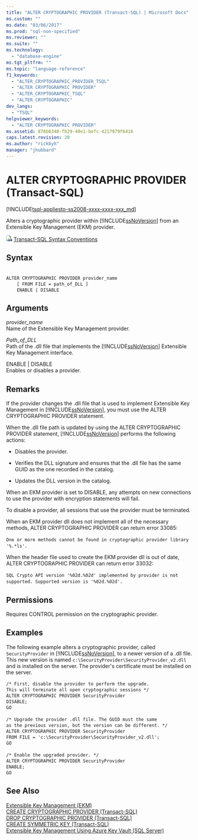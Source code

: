 ```yaml
---
title: "ALTER CRYPTOGRAPHIC PROVIDER (Transact-SQL) | Microsoft Docs"
ms.custom: ""
ms.date: "03/06/2017"
ms.prod: "sql-non-specified"
ms.reviewer: ""
ms.suite: ""
ms.technology: 
  - "database-engine"
ms.tgt_pltfrm: ""
ms.topic: "language-reference"
f1_keywords: 
  - "ALTER_CRYPTOGRAPHIC_PROVIDER_TSQL"
  - "ALTER CRYPTOGRAPHIC PROVIDER"
  - "ALTER_CRYPTOGRAPHIC_TSQL"
  - "ALTER CRYPTOGRAPHIC"
dev_langs: 
  - "TSQL"
helpviewer_keywords: 
  - "ALTER CRYPTOGRAPHIC PROVIDER"
ms.assetid: 876b6348-fb29-49e1-befc-4217979f6416
caps.latest.revision: 20
ms.author: "rickbyh"
manager: "jhubbard"
---
```

# ALTER CRYPTOGRAPHIC PROVIDER (Transact-SQL)
[!INCLUDE[tsql-appliesto-ss2008-xxxx-xxxx-xxx_md](../../database-engine/configure/windows/includes/tsql-appliesto-ss2008-xxxx-xxxx-xxx-md.md)]

  Alters a cryptographic provider within [!INCLUDE[ssNoVersion](../../advanced-analytics/r-services/includes/ssnoversion-md.md)] from an Extensible Key Management (EKM) provider.  
  
 ![Topic link icon](../../database-engine/configure/windows/media/topic-link.gif "Topic link icon") [Transact-SQL Syntax Conventions](../../t-sql/language-elements/transact-sql-syntax-conventions-transact-sql.md)  
  
## Syntax  
  
```  
  
ALTER CRYPTOGRAPHIC PROVIDER provider_name   
    [ FROM FILE = path_of_DLL ]  
    ENABLE | DISABLE  
```  
  
## Arguments  
 *provider_name*  
 Name of the Extensible Key Management provider.  
  
 *Path_of_DLL*  
 Path of the .dll file that implements the [!INCLUDE[ssNoVersion](../../advanced-analytics/r-services/includes/ssnoversion-md.md)] Extensible Key Management interface.  
  
 ENABLE | DISABLE  
 Enables or disables a provider.  
  
## Remarks  
 If the provider changes the .dll file that is used to implement Extensible Key Management in [!INCLUDE[ssNoVersion](../../advanced-analytics/r-services/includes/ssnoversion-md.md)], you must use the ALTER CRYPTOGRAPHIC PROVIDER statement.  
  
 When the .dll file path is updated by using the ALTER CRYPTOGRAPHIC PROVIDER statement, [!INCLUDE[ssNoVersion](../../advanced-analytics/r-services/includes/ssnoversion-md.md)] performs the following actions:  
  
-   Disables the provider.  
  
-   Verifies the DLL signature and ensures that the .dll file has the same GUID as the one recorded in the catalog.  
  
-   Updates the DLL version in the catalog.  
  
 When an EKM provider is set to DISABLE, any attempts on new connections to use the provider with encryption statements will fail.  
  
 To disable a provider, all sessions that use the provider must be terminated.  
  
 When an EKM provider dll does not implement all of the necessary methods, ALTER CRYPTOGRAPHIC PROVIDER can return error 33085:  
  
 `One or more methods cannot be found in cryptographic provider library '%.*ls'.`  
  
 When the header file used to create the EKM provider dll is out of date, ALTER CRYPTOGRAPHIC PROVIDER can return error 33032:  
  
 `SQL Crypto API version '%02d.%02d' implemented by provider is not supported. Supported version is '%02d.%02d'.`  
  
## Permissions  
 Requires CONTROL permission on the cryptographic provider.  
  
## Examples  
 The following example alters a cryptographic provider, called `SecurityProvider` in [!INCLUDE[ssNoVersion](../../advanced-analytics/r-services/includes/ssnoversion-md.md)], to a newer version of a .dll file. This new version is named `c:\SecurityProvider\SecurityProvider_v2.dll` and is installed on the server. The provider's certificate must be installed on the server.  
  
```  
/* First, disable the provider to perform the upgrade.  
This will terminate all open cryptographic sessions */  
ALTER CRYPTOGRAPHIC PROVIDER SecurityProvider   
DISABLE;  
GO  
  
/* Upgrade the provider .dll file. The GUID must the same  
as the previous version, but the version can be different. */  
ALTER CRYPTOGRAPHIC PROVIDER SecurityProvider  
FROM FILE = 'c:\SecurityProvider\SecurityProvider_v2.dll';  
GO  
  
/* Enable the upgraded provider. */  
ALTER CRYPTOGRAPHIC PROVIDER SecurityProvider   
ENABLE;  
GO  
```  
  
## See Also  
 [Extensible Key Management &#40;EKM&#41;](../../relational-databases/security/encryption/extensible-key-management-ekm.md)   
 [CREATE CRYPTOGRAPHIC PROVIDER &#40;Transact-SQL&#41;](../../t-sql/statements/create-cryptographic-provider-transact-sql.md)   
 [DROP CRYPTOGRAPHIC PROVIDER &#40;Transact-SQL&#41;](../../t-sql/statements/drop-cryptographic-provider-transact-sql.md)   
 [CREATE SYMMETRIC KEY &#40;Transact-SQL&#41;](../../t-sql/statements/create-symmetric-key-transact-sql.md)   
 [Extensible Key Management Using Azure Key Vault &#40;SQL Server&#41;](../../relational-databases/security/encryption/extensible-key-management-using-azure-key-vault-sql-server.md)  
  
  
